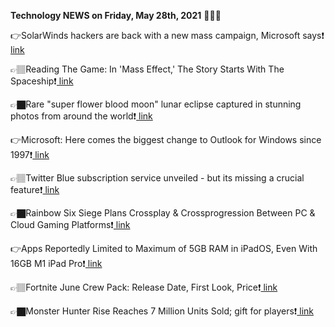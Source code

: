 <b>Technology NEWS on Friday, May 28th, 2021</b> 📡📡📡 

👉SolarWinds hackers are back with a new mass campaign, Microsoft says❗️<a href='https://techblock.club/?p=12163'> link</a>

👉🏽Reading The Game: In 'Mass Effect,' The Story Starts With The Spaceship❗️<a href='https://techblock.club/?p=12165'> link</a>

👉🏿Rare "super flower blood moon" lunar eclipse captured in stunning photos from around the world❗️<a href='https://techblock.club/?p=12167'> link</a>

👉Microsoft: Here comes the biggest change to Outlook for Windows since 1997❗️<a href='https://techblock.club/?p=12169'> link</a>

👉🏽Twitter Blue subscription service unveiled - but its missing a crucial feature❗️<a href='https://techblock.club/?p=12171'> link</a>

👉🏿Rainbow Six Siege Plans Crossplay & Crossprogression Between PC & Cloud Gaming Platforms❗️<a href='https://techblock.club/?p=12173'> link</a>

👉Apps Reportedly Limited to Maximum of 5GB RAM in iPadOS, Even With 16GB M1 iPad Pro❗️<a href='https://techblock.club/?p=12175'> link</a>

👉🏽Fortnite June Crew Pack: Release Date, First Look, Price❗️<a href='https://techblock.club/?p=12177'> link</a>

👉🏿Monster Hunter Rise Reaches 7 Million Units Sold; gift for players❗️<a href='https://techblock.club/?p=12179'> link</a>


